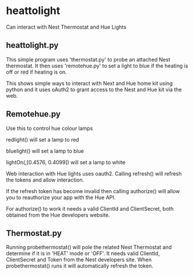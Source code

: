 # heattolight
Can interact with Nest Thermostat and Hue Lights
<h2>heattolight.py</h2>
<p>This simple program uses 'thermostat.py' to probe an attached Nest thermostat. It then uses 'remotehue.py' to set a light to blue if the heating is off or red if heating is on.</p>
<p>This shows simple ways to interact with Next and Hue home kit using python and it uses oAuth2 to grant access to the Nest and Hue kit via the web.</p>

<h2>Remotehue.py</h2>
<p>Use this to control hue colour lamps</p>
<p>redlight(<lamp_number>) will set a lamp to red</p>
<p>bluelight(<lamp_number>) will set a lamp to blue</p>
<p>lightOn(<lamp_number>,[0.4576, 0.4099]) will set a lamp to white</p>
<p>Web interaction with Hue lights uses oauth2. Calling refresh() will refresh the tokens and allow interaction.
<p>If the refresh token has become invalid then calling authorize() will allow you to reauthorize your app with the Hue API.</p>
<p>For authorize() to work it needs a valid ClientId and ClientSecret, both obtained from the Hue developers website.</p>
<h2>Thermostat.py</h2>
<p>Running probethermostat() will pole the related Nest Thermostat and determine if it is in 'HEAT' mode or 'OFF'. It needs  valid ClientId, ClientSecret and Token from the Nest developers site. When probethermostat() runs it will automatically refresh the token.
